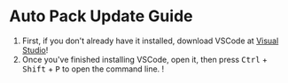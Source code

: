 # Auto Pack Update Guide
1. First, if you don't already have it installed, download VSCode at [Visual Studio](https://code.visualstudio.com/)!
2. Once you've finished installing VSCode, open it, then press <kbd>Ctrl</kbd> + <kbd>Shift</kbd> + <kbd>P</kbd> to open the command line.
!

